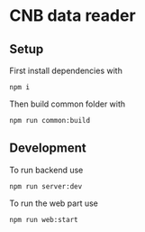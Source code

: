 # CNB data reader

## Setup
First install dependencies with 
```
npm i
```
Then build common folder with
```
npm run common:build
```

## Development
To run backend use
```
npm run server:dev
```
To run the web part use
```
npm run web:start
```
